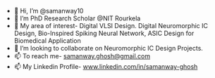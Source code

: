 - 👋 Hi, I’m @samanway10
- 👀 I’m PhD Research Scholar @NIT Rourkela
- 🌱 My area of interest- Digital VLSI Design. Digital Neuromorphic IC Design, Bio-Inspired Spiking Neural Network, ASIC Design for Biomedical Application
- 💞️ I’m looking to collaborate on Neuromorphic IC Design Projects.
- 📫 To reach me- samanway.ghosh@gmail.com
- 📫 My Linkedin Profile- www.linkedin.com/in/samanway-ghosh 
<!---
samanway10/samanway10 is a ✨ special ✨ repository because its `README.md` (this file) appears on your GitHub profile.
You can click the Preview link to take a look at your changes.
--->
